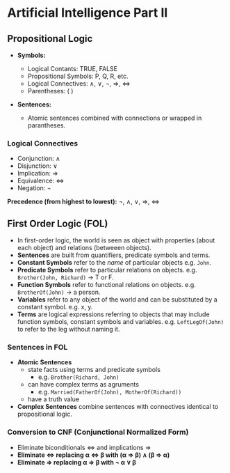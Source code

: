 # Artificial Intelligence Part II

## Propositional Logic
*	**Symbols:**
	*	Logical Contants: TRUE, FALSE
	*	Propositional Symbols: P, Q, R, etc.
	*	Logical Connectives: &and;, &or;, &not;, &rArr;, &hArr;
	*	Parentheses: ( )

*	**Sentences:**
	*	Atomic sentences combined with connections or wrapped in parantheses.
	
### Logical Connectives
*	Conjunction: &and;
*	Disjunction: &or;
*	Implication: &rArr;
*	Equivalence: &hArr;
*	Negation: &not;

**Precedence (from highest to lowest):** &not;, &and;, &or;, &rArr;, &hArr;


## First Order Logic (FOL)
*	In first-order logic, the world is seen as object with properties (about each object) and relations (betweeen objects).
*	**Sentences** are built from quantifiers, predicate symbols and terms.
*	**Constant Symbols** refer to the *name* of particular objects e.g. `John`.
*	**Predicate Symbols** refer to particular relations on objects. e.g. `Brother(John, Richard)` → T or F.
*	**Function Symbols** refer to functional relations on objects. e.g. `BrotherOf(John)` → a person.
*	**Variables** refer to any object of the world and can be substituted by a constant symbol. e.g. x, y.
*	**Terms** are logical expressions referring to objects that may include function symbols, constant symbols and variables. e.g. `LeftLegOf(John)` to refer to the leg without naming it.

### Sentences in FOL

*	**Atomic Sentences**
	*	state facts using terms and predicate symbols 
		*	e.g. `Brother(Richard, John)`
	*	can have complex terms as agruments
		*	e.g. `Married(FatherOf(John), MotherOf(Richard))`
	*	have a truth value
*	**Complex Sentences** combine sentences with connectives identical to propositional logic.

### Conversion to CNF (Conjunctional Normalized Form)
*	Eliminate biconditionals &hArr; and implications &rArr;
*	**Eliminate &hArr; replacing &alpha; &hArr; &beta; with (&alpha; &rArr; &beta;) &and; (&beta; &rArr; &alpha;)**
*	**Eliminate &rArr; replacing &alpha; &rArr; &beta; with &not; &alpha; &or; &beta;**




